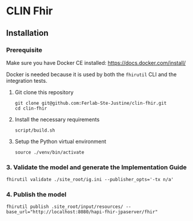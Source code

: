 CLIN Fhir
=========

## Installation

### Prerequisite

Make sure you have Docker CE installed: <https://docs.docker.com/install/>

Docker is needed because it is used by both the `fhirutil` CLI and the
integration tests.

1. Git clone this repository

    ```shell
    git clone git@github.com:Ferlab-Ste-Justine/clin-fhir.git
    cd clin-fhir
    ```

2. Install the necessary requirements

    ```shell
    script/build.sh
    ```
   
3. Setup the Python virtual environment

    ```shell
    source ./venv/bin/activate
    ```
   
### 3. Validate the model and generate the Implementation Guide

```shell
fhirutil validate ./site_root/ig.ini --publisher_opts='-tx n/a'
```

### 4. Publish the model

```shell
fhirutil publish .site_root/input/resources/ --base_url="http://localhost:8080/hapi-fhir-jpaserver/fhir"
```

